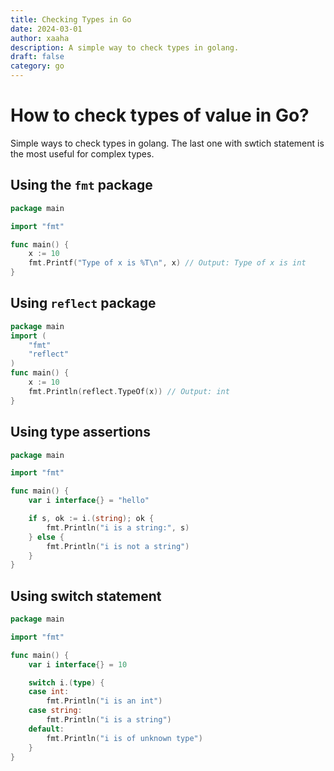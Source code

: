 ```yaml
---
title: Checking Types in Go
date: 2024-03-01
author: xaaha
description: A simple way to check types in golang.
draft: false
category: go
---
```


# How to check types of value in Go?

Simple ways to check types in golang. The last one with swtich statement is the most useful for complex types.

## Using the `fmt` package

```go
package main

import "fmt"

func main() {
    x := 10
    fmt.Printf("Type of x is %T\n", x) // Output: Type of x is int
}
```

## Using `reflect` package

```go
package main
import (
    "fmt"
    "reflect"
)
func main() {
    x := 10
    fmt.Println(reflect.TypeOf(x)) // Output: int
}
```

## Using type assertions

```go
package main

import "fmt"

func main() {
    var i interface{} = "hello"

    if s, ok := i.(string); ok {
        fmt.Println("i is a string:", s)
    } else {
        fmt.Println("i is not a string")
    }
}
```

## Using switch statement

```go
package main

import "fmt"

func main() {
    var i interface{} = 10

    switch i.(type) {
    case int:
        fmt.Println("i is an int")
    case string:
        fmt.Println("i is a string")
    default:
        fmt.Println("i is of unknown type")
    }
}

```
